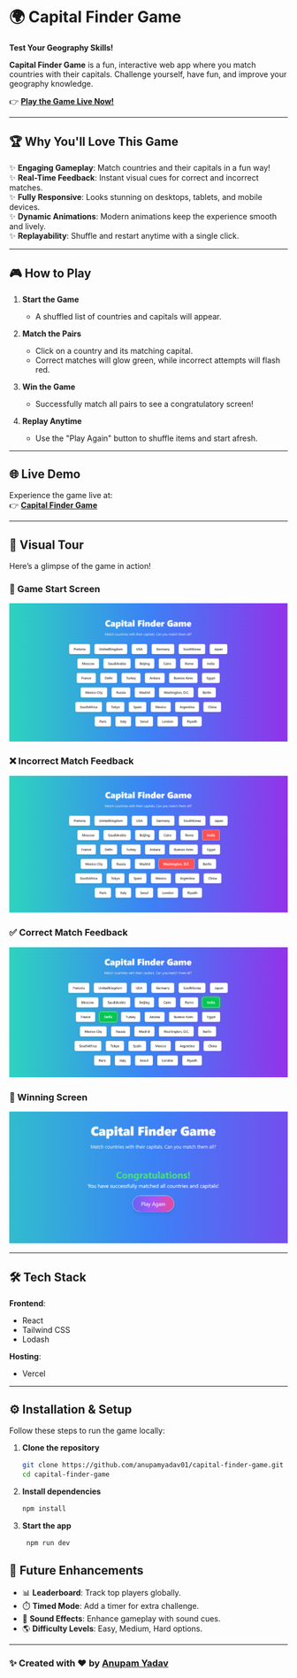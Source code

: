 # 🌍 Capital Finder Game

**Test Your Geography Skills!**

**Capital Finder Game** is a fun, interactive web app where you match countries with their capitals. Challenge yourself, have fun, and improve your geography knowledge.

👉 **[Play the Game Live Now!](https://capital-finder-game.vercel.app/)**

---

## 🏆 Why You'll Love This Game

✨ **Engaging Gameplay**: Match countries and their capitals in a fun way!  
✨ **Real-Time Feedback**: Instant visual cues for correct and incorrect matches.  
✨ **Fully Responsive**: Looks stunning on desktops, tablets, and mobile devices.  
✨ **Dynamic Animations**: Modern animations keep the experience smooth and lively.  
✨ **Replayability**: Shuffle and restart anytime with a single click.

---

## 🎮 How to Play

1. **Start the Game**

   - A shuffled list of countries and capitals will appear.

2. **Match the Pairs**

   - Click on a country and its matching capital.
   - Correct matches will glow green, while incorrect attempts will flash red.

3. **Win the Game**

   - Successfully match all pairs to see a congratulatory screen!

4. **Replay Anytime**
   - Use the "Play Again" button to shuffle items and start afresh.

---

## 🌐 Live Demo

Experience the game live at:  
👉 **[Capital Finder Game](https://capital-finder-game.vercel.app/)**

---

## 📸 Visual Tour

Here’s a glimpse of the game in action!

### 🚦 Game Start Screen

![Game Start Screen](./public/photo1.png)

### ❌ Incorrect Match Feedback

![Incorrect Match](./public/photo2.png)

### ✅ Correct Match Feedback

![Correct Match](./public/photo3.png)

### 🥳 Winning Screen

![Winning Screen](./public/photo4.png)

---

## 🛠️ Tech Stack

**Frontend**:

- React
- Tailwind CSS
- Lodash

**Hosting**:

- Vercel

---

## ⚙️ Installation & Setup

Follow these steps to run the game locally:

1. **Clone the repository**
   ```bash
   git clone https://github.com/anupamyadav01/capital-finder-game.git
   cd capital-finder-game
   ```
2. **Install dependencies**
   ```bash
   npm install
   ```
3. **Start the app**
   ```bash
    npm run dev
   ```

## 🚀 Future Enhancements

- 📊 **Leaderboard**: Track top players globally.
- ⏱️ **Timed Mode**: Add a timer for extra challenge.
- 🎵 **Sound Effects**: Enhance gameplay with sound cues.
- 🌎 **Difficulty Levels**: Easy, Medium, Hard options.

---

### ✨ Created with ❤️ by [Anupam Yadav](https://github.com/anupamyadav01)
